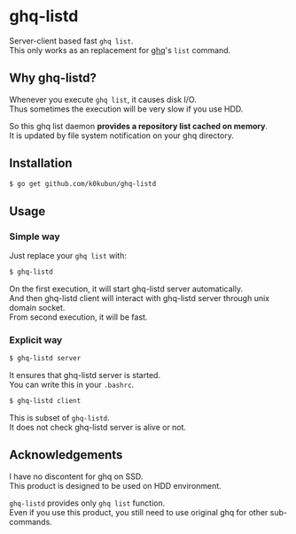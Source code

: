 # ghq-listd

Server-client based fast `ghq list`.  
This only works as an replacement for [ghq](https://github.com/motemen/ghq)'s `list` command.

## Why ghq-listd?

Whenever you execute `ghq list`, it causes disk I/O.  
Thus sometimes the execution will be very slow if you use HDD.  
  
So this ghq list daemon **provides a repository list cached on memory**.  
It is updated by file system notification on your ghq directory.  

## Installation

```bash
$ go get github.com/k0kubun/ghq-listd
```

## Usage

### Simple way

Just replace your `ghq list` with:

```bash
$ ghq-listd
```

On the first execution, it will start ghq-listd server automatically.  
And then ghq-listd client will interact with ghq-listd server through unix domain socket.  
From second execution, it will be fast.  

### Explicit way

```bash
$ ghq-listd server
```

It ensures that ghq-listd server is started.  
You can write this in your `.bashrc`.

```bash
$ ghq-listd client
```

This is subset of `ghq-listd`.  
It does not check ghq-listd server is alive or not.

## Acknowledgements

I have no discontent for ghq on SSD.  
This product is designed to be used on HDD environment.  
  
`ghq-listd` provides only `ghq list` function.  
Even if you use this product, you still need to use original ghq for other sub-commands.

